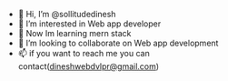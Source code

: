 - 👋 Hi, I’m @sollitudedinesh
- 👀 I’m interested in Web app developer
- 🌱 Now Im learning mern stack
- 💞️ I’m looking to collaborate on Web app development
- 📫 if you want to reach me you can contact(dineshwebdvlpr@gmail.com)

<!---
sollitudedinesh/sollitudedinesh is a ✨ special ✨ repository because its `README.md` (this file) appears on your GitHub profile.
You can click the Preview link to take a look at your changes.
--->
